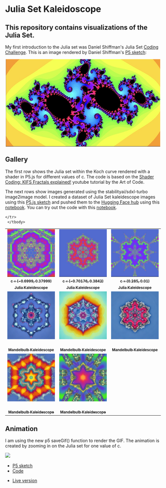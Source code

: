 # Julia Set Kaleidoscope

## This repository contains visualizations of the Julia Set.

My first introduction to the Julia set was Daniel Shiffman's Julia Set [Coding Challenge](https://thecodingtrain.com/challenges/22-julia-set). This is an image rendered by Daniel Shiffman's [P5 sketch](https://editor.p5js.org/codingtrain/sketches/G6qbMmaI):

<img class="img" src="assets/ct_julia_set.jpg" alt="Julia set kaleidescope" style=" display: block;
    margin-left: auto;
    margin-right: auto;" width="500" height="">

## Gallery

The first row shows the Julia set within the Koch curve rendered with a shader in P5.js for different values of c. The code is based on the [Shader Coding: KIFS Fractals explained!](https://www.youtube.com/watch?v=il_Qg9AqQkE) youtube tutorial by the Art of Code.

The next rows show images generated using the stabilityai/sdxl-turbo image2image model. I created a dataset of Julia Set kaleidescope images using this [P5.js sketch](https://editor.p5js.org/kfahn/sketches/vugGJY9Gm) and pushed them to the [Hugging Face hub](https://huggingface.co/datasets/kfahn/kaleidescope) using this [notebook](push_kaleidescope_data_to_HF_hub.ipynb). You can try out the code with this [notebook](mandelbulb_kaleidescope.ipynb).

<!-- IMAGE-LIST:START - Do not remove or modify this section -->
<!-- prettier-ignore-start -->
<!-- markdownlint-disable -->
<table>
  <tbody>
    <tr>
      <td align="center"><a href="jhttps://editor.p5js.org/kfahn/sketches/ujLsCeNRb"> <img class="img" src="assets/julia1.jpg" alt="Julia Kaleidescope" style="vertical-align:top;" width="500" /><br /><sub><b>c = (-0.6999, 0.37999)<br/>Julia Kaleidescope</b></sub></a></td>
      <td align="center"><a href="https://editor.p5js.org/kfahn/sketches/ujLsCeNRb"> <img class="img" src="assets/julia2.jpg" alt="Julia Kaleidescope" style="vertical-align:top;" width="500" /><br /><sub><b>c = (-0.70176, 0.3842)<br/>Julia Kaleidescope</b></sub></a></td>
      <td align="center"><a href="https://editor.p5js.org/kfahn/sketches/ujLsCeNRb"> <img class="img" src="assets/julia3.jpg" alt="Julia Kaleidescope" style="vertical-align:top;" width="500" /><br /><sub><b>c = (0.285, 0.01)<br/>Julia Kaleidescope</b></sub></a></td>
    </tr>
     <tr>
      <td align="center"><a href=""> <img class="img" src="assets/mandelbulb_kaleidescope1.png" alt="Mandelbulb Kaleidescope" style="vertical-align:top;" width="500" /><br /><sub><b><br/>Mandelbulb Kaleidescope</b></sub></a></td>
      <td align="center"><a href=""> <img class="img" src="assets/mandelbulb_kaleidescope2.png" alt="JMandelbulbKaleidescope" style="vertical-align:top;" width="500" /><br /><sub><b><br/>Mandelbulb Kaleidescope</b></sub></a></td>
      <td align="center"><a href=""> <img class="img" src="assets/mandelbulb_kaleidescope3.png" alt="Mandelbulb Kaleidescope" style="vertical-align:top;" width="500" /><br /><sub><b><br/>Mandelbulb Kaleidescope</b></sub></a></td>
    </tr>
     <tr>
      <td align="center"><a href=""> <img class="img" src="assets/mandelbulb_kaleidescope4.png" alt="Mandelbulb Kaleidescope" style="vertical-align:top;" width="500" /><br /><sub><b><br/>Mandelbulb Kaleidescope</b></sub></a></td>
      <td align="center"><a href=""> <img class="img" src="assets/mandelbulb_kaleidescope5.png" alt="JMandelbulbKaleidescope" style="vertical-align:top;" width="500" /><br /><sub><b><br/>Mandelbulb Kaleidescope</b></sub></a></td>
      
    </tr>
     </tbody>
</table>

<!-- markdownlint-restore -->
<!-- prettier-ignore-end -->

<!-- IMAGE-LIST:END -->

## Animation

I am using the new p5 saveGif() function to render the GIF. The animation is created by zooming in on the Julia set for one value of c.

![](juliagif.gif)

- [P5 sketch](https://editor.p5js.org/kfahn/sketches/Zlzw2yIOL)
- [Code](https://github.com/kfahn22/julia_kaleidescope/tree/main/animation)

* [Live version](https://kfahn22.github.io/julia_kaleidescope/)
